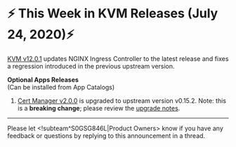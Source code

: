 # :zap: This Week in KVM Releases (July 24, 2020):zap:

[KVM v12.0.1](https://github.com/giantswarm/releases/blob/master/kvm/v12.0.1) updates NGINX Ingress Controller to the latest release and fixes a regression introduced in the previous upstream version.

**Optional Apps Releases**  
(Can be installed from App Catalogs)

1. [Cert Manager v2.0.0](https://github.com/giantswarm/cert-manager-app/blob/master/CHANGELOG.md#v200-2020-07-21) is upgraded to upstream version v0.15.2. 
Note: this is a **breaking change**; please review the [upgrade notes](https://github.com/giantswarm/cert-manager-app#upgrading-from-v090-giant-swarm-app-v108).

---
Please let <!subteam^S0GSG846L|Product Owners> know if you have any feedback or questions by replying to this announcement in a thread.
